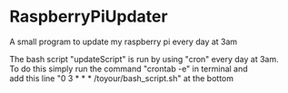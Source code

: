 # RaspberryPiUpdater
A small program to update my raspberry pi every day at 3am<br>

The bash script "updateScript" is run by using "cron" every day at 3am.<br>
To do this simply run the command "crontab -e" in terminal and<br>
add this line "0 3 * * * /toyour/bash_script.sh" at the bottom 
